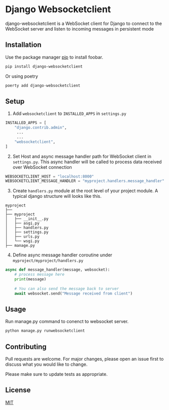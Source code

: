 # Django Websocketclient

django-websocketclient is a WebSocket client for Django to connect to the WebSocket server and listen to incoming messages in persistent mode

## Installation

Use the package manager [pip](https://pip.pypa.io/en/stable/) to install foobar.

```bash
pip install django-websocketclient
```
Or using poetry

```bash
poerty add django-websocketclient
```

## Setup

1. Add `websocketclient` to `INSTALLED_APPS` in `settings.py`

```python
INSTALLED_APPS = [
    "django.contrib.admin",
     ...
     ...
    "websocketclient",
]
```

2. Set Host and async message handler path for WebSocket client in `settings.py`. This async handler will be called to process data received over WebSocket connection

```python
WEBSOCKETCLIENT_HOST = "localhost:8000"
WEBSOCKETCLIENT_MESSAGE_HANDLER = "myproject.handlers.message_handler"

```

3. Create `handlers.py` module at the root level of your project module. A typical django structure will looks like this.

```
myproject
├── 
├── myproject
│   ├── __init__.py
│   ├── asgi.py
│   ├── handlers.py
│   ├── settings.py
│   ├── urls.py
│   └── wsgi.py
├── manage.py
```

4. Define async message handler coroutine under `myproject/myproject/handlers.py`

```python
async def message_handler(message, websocket):
    # process message here
    print(message)
    
    # You can also send the message back to server
    await websocket.send("Message received from client")
```



## Usage
Run manage.py command to conenct to websocket server.

```bash
python manage.py runwebsocketclient
```

## Contributing
Pull requests are welcome. For major changes, please open an issue first to discuss what you would like to change.

Please make sure to update tests as appropriate.

## License
[MIT](https://choosealicense.com/licenses/mit/)